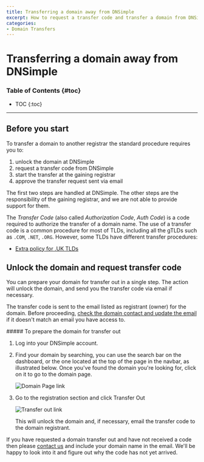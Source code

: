 ```yaml
---
title: Transferring a domain away from DNSimple
excerpt: How to request a transfer code and transfer a domain from DNSimple to a different registrar.
categories:
- Domain Transfers
---
```


# Transferring a domain away from DNSimple

### Table of Contents {#toc}

* TOC
{:toc}

---

## Before you start

To transfer a domain to another registrar the standard procedure requires you to:

1. unlock the domain at DNSimple
1. request a transfer code from DNSimple
1. start the transfer at the gaining registrar
1. approve the transfer request sent via email

The first two steps are handled at DNSimple. The other steps are the responsibility of the gaining registrar, and we are not able to provide support for them.

The _Transfer Code_ (also called _Authorization Code_, _Auth Code_) is a code required to authorize the transfer of a domain name. The use of a transfer code is a common procedure for most of TLDs, including all the gTLDs such as `.COM`, `.NET`, `.ORG`. However, some TLDs have different transfer procedures:

- [Extra policy for .UK TLDs](/articles/domains-uk/#transfer-away)


## Unlock the domain and request transfer code

You can prepare your domain for transfer out in a single step. The action will unlock the domain, and send you the transfer code via email if necessary.

The transfer code is sent to the email listed as registrant (owner) for the domain. Before proceeding, [check the domain contact and update the email](/articles/changing-domain-contact/#updating-a-domain-contact) if it doesn't match an email you have access to.

<div class="section-steps" markdown="1">
##### To prepare the domain for transfer out

1.  Log into your DNSimple account.
1.  Find your domain by searching, you can use the search bar on the dashboard, or the one located at the top of the page in the navbar, as illustrated below. Once you've found the domain you're looking for, click on it to go to the domain page.

    ![Domain Page link](/files/domains-domain-link.png)

1.  Go to the registration section and click <label>Transfer Out</label>

    ![Transfer out link](/files/domain-transfer-out-action.png)

    This will unlock the domain and, if necessary, email the transfer code to the domain registrant.
</div>

If you have requested a domain transfer out and have not received a code then please [contact us](https://dnsimple.com/contact) and include your domain name in the email. We'll be happy to look into it and figure out why the code has not yet arrived.

